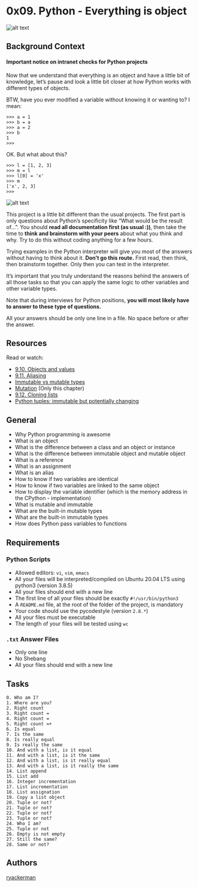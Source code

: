 
# 0x09. Python - Everything is object




![alt text](https://s3.amazonaws.com/intranet-projects-files/holbertonschool-higher-level_programming+/252/r_208403_QPSN8.jpg)

## Background Context

#### Important notice on intranet checks for Python projects

Now that we understand that everything is an object and have a little bit of knowledge, let’s pause and look a little bit closer at how Python works with different types of objects.

BTW, have you ever modified a variable without knowing it or wanting to? I mean:

```
>>> a = 1
>>> b = a
>>> a = 2
>>> b
1
>>>
```

OK. But what about this?

```
>>> l = [1, 2, 3]
>>> m = l
>>> l[0] = 'x'
>>> m
['x', 2, 3]
>>> 
```

![alt text](https://media.giphy.com/media/wAjfQ9MLUfFjq/giphy.gif)

This project is a little bit different than the usual projects. The first part is only questions about Python’s specificity like “What would be the result of…”. You should **read all documentation first (as usual :))**, then take the time to **think and brainstorm with your peers** about what you think and why. Try to do this without coding anything for a few hours.

Trying examples in the Python interpreter will give you most of the answers without having to think about it. **Don’t go this route.** First read, then think, then brainstorm together. Only then you can test in the interpreter.

It’s important that you truly understand the reasons behind the answers of all those tasks so that you can apply the same logic to other variables and other variable types.

Note that during interviews for Python positions, **you will most likely have to answer to these type of questions.**

All your answers should be only one line in a file. No space before or after the answer.
## Resources

Read or watch:

- [9.10. Objects and values](http://www.openbookproject.net/thinkcs/python/english2e/ch09.html#objects-and-values)
- [9.11. Aliasing](http://www.openbookproject.net/thinkcs/python/english2e/ch09.html#aliasing)
- [Immutable vs mutable types](https://stackoverflow.com/questions/8056130/immutable-vs-mutable-types)
- [Mutation](http://composingprograms.com/pages/24-mutable-data.html#sequence-objects) (Only this chapter)
- [9.12. Cloning lists](http://www.openbookproject.net/thinkcs/python/english2e/ch09.html#cloning-lists)
- [Python tuples: immutable but potentially changing](http://radar.oreilly.com/2014/10/python-tuples-immutable-but-potentially-changing.html)
## General

- Why Python programming is awesome
- What is an object
- What is the difference between a class and an object or instance
- What is the difference between immutable object and mutable object
- What is a reference
- What is an assignment
- What is an alias
- How to know if two variables are identical
- How to know if two variables are linked to the same object
- How to display the variable identifier (which is the memory address in the CPython - implementation)
- What is mutable and immutable
- What are the built-in mutable types
- What are the built-in immutable types
- How does Python pass variables to functions
## Requirements

### Python Scripts

- Allowed editors: `vi`, `vim`, `emacs`
- All your files will be interpreted/compiled on Ubuntu 20.04 LTS using python3 (version 3.8.5)
- All your files should end with a new line
- The first line of all your files should be exactly `#!/usr/bin/python3`
- A `README.md` file, at the root of the folder of the project, is mandatory
- Your code should use the pycodestyle (version `2.8.*`)
- All your files must be executable
- The length of your files will be tested using `wc`

### `.txt` Answer Files

- Only one line
- No Shebang
- All your files should end with a new line
## Tasks

    0. Who am I?
    1. Where are you?
    2. Right count
    3. Right count =
    4. Right count =
    5. Right count =+
    6. Is equal
    7. Is the same
    8. Is really equal
    9. Is really the same
    10. And with a list, is it equal
    11. And with a list, is it the same
    12. And with a list, is it really equal
    13. And with a list, is it really the same
    14. List append
    15. List add
    16. Integer incrementation
    17. List incrementation
    18. List assignation
    19. Copy a list object
    20. Tuple or not?
    21. Tuple or not?
    22. Tuple or not?
    23. Tuple or not?
    24. Who I am?
    25. Tuple or not
    26. Empty is not empty
    27. Still the same?
    28. Same or not?

## Authors

[ryackerman](https://github.com/ryackerman)
